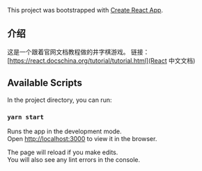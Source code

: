 This project was bootstrapped with [Create React App](https://github.com/facebook/create-react-app).

## 介绍
这是一个跟着官网文档教程做的井字棋游戏。
链接：[https://react.docschina.org/tutorial/tutorial.html](React 中文文档)

## Available Scripts

In the project directory, you can run:

### `yarn start`

Runs the app in the development mode.<br />
Open [http://localhost:3000](http://localhost:3000) to view it in the browser.

The page will reload if you make edits.<br />
You will also see any lint errors in the console.

